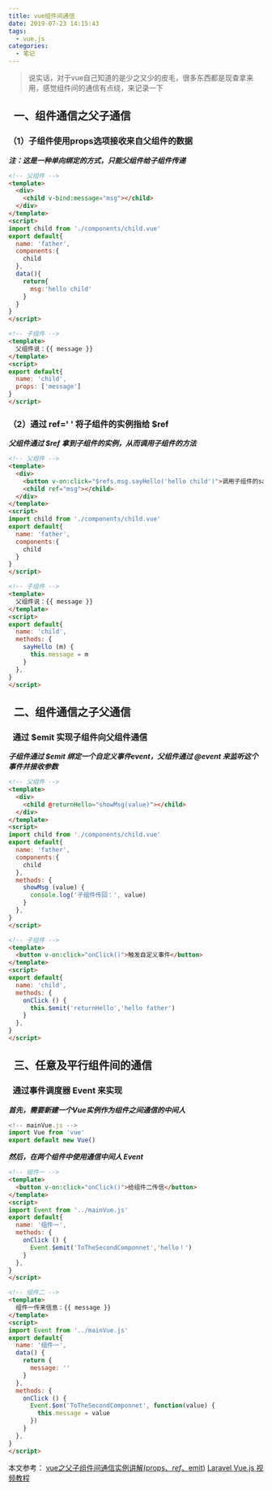 ```yaml
---
title: vue组件间通信
date: 2019-07-23 14:15:43
tags:
  - vue.js
categories:
  - 笔记
---
```

> 说实话，对于vue自己知道的是少之又少的皮毛，很多东西都是现查拿来用，感觉组件间的通信有点绕，来记录一下

<!--more-->

## &ensp;一、组件通信之父子通信

### （1）子组件使用props选项接收来自父组件的数据

  ***注：这是一种单向绑定的方式，只能父组件给子组件传递***

  ```html
  <!-- 父组件 -->
  <template>
    <div>
      <child v-bind:message="msg"></child>
    </div>
  </template>
  <script>
  import child from './components/child.vue'
  export default{
    name: 'father',
    components:{
      child
    },
    data(){
      return{
        msg:'hello child'
      }
    }
  }
  </script>

  <!-- 子组件 -->
  <template>
    父组件说：{{ message }}
  </template>
  <script>
  export default{
    name: 'child',
    props: ['message']
  }
  </script>
  ```
  
### （2）通过 ref=' ' 将子组件的实例指给 $ref

  ***父组件通过 $ref 拿到子组件的实例，从而调用子组件的方法***

  ```html
  <!-- 父组件 -->
  <template>
    <div>
      <button v-on:click="$refs.msg.sayHello('hello child')">调用子组件的sayHello方法</button>
      <child ref="msg"></child>
    </div>
  </template>
  <script>
  import child from './components/child.vue'
  export default{
    name: 'father',
    components:{
      child
    }
  }
  </script>
  
  <!-- 子组件 -->
  <template>
    父组件说：{{ message }}
  </template>
  <script>
  export default{
    name: 'child',
    methods: {
      sayHello (m) {
        this.message = m
      } 
    },
  }
  </script>
  ```

## &ensp;二、组件通信之子父通信

### &ensp;通过 $emit 实现子组件向父组件通信

***子组件通过 $emit 绑定一个自定义事件event，父组件通过 @event 来监听这个事件并接收参数***

```html
<!-- 父组件 -->
<template>
  <div>
    <child @returnHello="showMsg(value)"></child>
  </div>
</template>
<script>
import child from './components/child.vue'
export default{
  name: 'father',
  components:{
    child
  },
  methods: {
    showMsg (value) {
      console.log('子组件传回：', value)
    }
  },
}
</script>

<!-- 子组件 -->
<template>
  <button v-on:click="onClick()">触发自定义事件</button>
</template>
<script>
export default{
  name: 'child',
  methods: {
    onClick () {
      this.$emit('returnHello','hello father')
    } 
  },
}
</script>
```

## &ensp;三、任意及平行组件间的通信

### &ensp;通过事件调度器 Event 来实现

***首先，需要新建一个Vue实例作为组件之间通信的中间人***

```javascript
<!-- mainVue.js -->
import Vue from 'vue'
export default new Vue()
```

***然后，在两个组件中使用通信中间人 Event***

```html
<!-- 组件一 -->
<template>
  <button v-on:click="onClick()">给组件二传信</button>
</template>
<script>
import Event from '../mainVue.js'
export default{
  name: '组件一',
  methods: {
    onClick () {
      Event.$emit('ToTheSecondComponnet','hello！')
    } 
  },
}
</script>

<!-- 组件二 -->
<template>
  组件一传来信息：{{ message }}
</template>
<script>
import Event from '../mainVue.js'
export default{
  name: '组件一',
  data() {
    return {
      message: ''
    }
  },
  methods: {
    onClick () {
      Event.$on('ToTheSecondComponnet', function(value) {
        this.message = value
      })
    } 
  },
}
</script>
```

本文参考：
[vue之父子组件间通信实例讲解(props、$ref、$emit)](https://www.jianshu.com/p/91416e11f012)
[Laravel Vue.js 视频教程](https://www.codecasts.com/)
